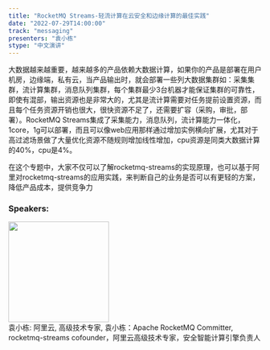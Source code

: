 ```yaml
---
title: "RocketMQ Streams-轻流计算在云安全和边缘计算的最佳实践"
date: "2022-07-29T14:00:00"
track: "messaging"
presenters: "袁小栋"
stype: "中文演讲"
---
```

大数据越来越重要，越来越多的产品依赖大数据计算，如果你的产品是部署在用户机房，边缘端，私有云，当产品输出时，就会部署一些列大数据集群如：采集集群，流计算集群，消息队列集群，每个集群最少3台机器才能保证集群的可靠性，即使有混部，输出资源也是非常大的，尤其是流计算需要对任务提前设置资源，而且每个任务资源开销也很大，很快资源不足了，还需要扩容（采购，审批，部署）。RocketMQ Streams集成了采集能力，消息队列，流计算能力一体化，1core，1g可以部署，而且可以像web应用那样通过增加实例横向扩展，尤其对于高过滤场景做了大量优化资源不随规则增加线性增加，cpu资源是同类大数据计算的40%，cpu是4%。

在这个专题中，大家不仅可以了解rocketmq-streams的实现原理，也可以基于阿里对rocketmq-streams的应用实践，来判断自己的业务是否可以有更轻的方案，降低产品成本，提供竞争力
 ### Speakers: 
 <img src="images/speaker/1049.png" width="200" /><br>袁小栋: 阿里云, 高级技术专家, 袁小栋：Apache RocketMQ Committer, rocketmq-streams cofounder，阿里云高级技术专家，安全智能计算引擎负责人

 